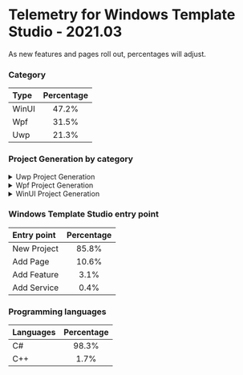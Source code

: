 # Telemetry for Windows Template Studio - 2021.03

As new features and pages roll out, percentages  will adjust.

### Category

|Type|Percentage|
|:---|:---:|
|WinUI|47.2%|
|Wpf|31.5%|
|Uwp|21.3%|

### Project Generation by category

<details>
<summary>Uwp Project Generation</summary>

### Project Type

|Project|Percentage|
|:---|:---:|
|Navigation View|71.1%|
|Blank|10.5%|
|MenuBar|10.5%|
|Horizontal Navigation View|7.9%|

### Framework

|Framework Type|Percentage|
|:---|:---:|
|MVVMToolkit|92.1%|
|CodeBehind|5.3%|
|Prism|2.6%|

### Pages

|Pages|Percentage|
|:---|:---:|
|Blank|27.4%|
|Settings|11%|
|TreeView|8.2%|
|Tabbed / Pivot|7.3%|
|Master/Detail|6.8%|
|DataGrid|6.8%|
|TabView|4.1%|
|Content Grid|3.2%|
|Two Pane View|3.2%|
|Telerik Data Grid|2.7%|
|Web View|2.7%|
|Chart|2.7%|
|MediaPlayer|2.3%|
|Map|2.3%|
|Camera|1.8%|
|ImageGallery|1.8%|
|Ink Draw|1.8%|
|Ink Smart Canvas|1.8%|
|Ink Draw Picture|1.8%|

### Features

|Features|Percentage|
|:---|:---:|
|Settings Storage|30.6%|
|Theme Selection|29.4%|
|App Config|10.6%|
|Multiple views|8.2%|
|Command Line Launch|3.5%|
|Multi-Instance|2.4%|
|Drag & Drop|2.4%|
|Multi-Instance Advanced|2.4%|
|What's New Prompt|1.2%|
|Feedback Hub Link|1.2%|
|Toast Notifications|1.2%|
|User Activity|1.2%|
|Share Target|1.2%|
|VS App Center Analytics|1.2%|
|3D App Launcher|1.2%|
|Web to App link|1.2%|
|Deep Linking|1.2%|

### Services

|Services|Percentage|
|:---|:---:|
|Sample Data|51.6%|
|HTTP Data Service|12.9%|
|Web API|8.1%|
|SQL Server Data|8.1%|
|Secured Web API|8.1%|
|Optional Login|6.5%|
|XAML Styler Config|3.2%|
|Forced Login|1.6%|

### Testing

|Testing|Percentage|
|:---|:---:|
|Test App with xUnit|42.9%|
|Test Core library with xUnit|35.7%|
|Test App with MSTest|7.1%|
|Win App Driver|7.1%|
|Test Core library with MSTest|7.1%|


</details>

<details>
<summary>Wpf Project Generation</summary>

### Project Type

|Project|Percentage|
|:---|:---:|
|Navigation View|69.6%|
|MenuBar|16.1%|
|Blank|8.9%|
|Ribbon|5.4%|

### Framework

|Framework Type|Percentage|
|:---|:---:|
|MVVMToolkit|80.4%|
|Prism|7.1%|
|CodeBehind|7.1%|
|MVVM Light|3.6%|
|MVVM Basic|1.8%|

### Pages

|Pages|Percentage|
|:---|:---:|
|Blank|28.9%|
|Settings|18.4%|
|MasterDetail|15.8%|
|Data Grid|15.4%|
|Content Grid|11%|
|Web View|6.6%|
|XAML Island|3.1%|
|Master Detail|0.9%|

### Features

|Features|Percentage|
|:---|:---:|
|Persist And Restore|19.5%|
|Theme Selection|18.7%|
|System Service|17.4%|
|Application Info Service|17.4%|
|Sample Data|16.2%|
|Multiple views|6.6%|
|XAML Island UWP App|2.9%|
|MSIX Packaging|1.2%|

### Services

|Services|Percentage|
|:---|:---:|
|Optional Login|100%|

### Testing

|Testing|Percentage|
|:---|:---:|
|Test App with xUnit|37.5%|
|Test Core library with xUnit|33.3%|
|Win App Driver|25%|
|Test App with MSTest|4.2%|


</details>

<details>
<summary>WinUI Project Generation</summary>

### App Model

|App Model|Percentage|
|:---|:---:|
|Desktop|88.1%|
|Uwp|11.9%|

### Project Type

|Project|Percentage|
|:---|:---:|
|Navigation View|97.3%|
|Blank|2.7%|

### Framework

|Framework Type|Percentage|
|:---|:---:|
|MVVMToolkit|97.3%|
|CodeBehind|2.7%|

### Pages

|Pages|Percentage|
|:---|:---:|
|Blank|28.3%|
|Settings|18.3%|
|MasterDetail|12.2%|
|DataGrid|10.8%|
|Content Grid|10.8%|
|Form|10%|
|WebView|9.7%|

### Features

|Features|Percentage|
|:---|:---:|
|MSIX Packaging|31.1%|
|Sample Data|23.5%|
|Theme Selection|22.7%|
|Settings Storage|22.7%|


</details>

### Windows Template Studio entry point

|Entry point|Percentage|
|:---|:---:|
|New Project|85.8%|
|Add Page|10.6%|
|Add Feature|3.1%|
|Add Service|0.4%|

### Programming languages

|Languages|Percentage|
|:---|:---:|
|C#|98.3%|
|C++|1.7%|

